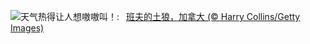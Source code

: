 ![](https://www.bing.com/th?id=OHR.CoyoteBanff_ZH-CN7537137739_UHD.jpg&w=1000)天气热得让人想嗷嗷叫！:&nbsp;&ensp;[班夫的土狼，加拿大 (© Harry Collins/Getty Images)](https://www.bing.com/th?id=OHR.CoyoteBanff_ZH-CN7537137739_UHD.jpg)
<br><br/>
